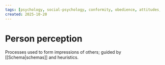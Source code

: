 ```yaml
---
tags: [psychology, social-psychology, conformity, obedience, attitudes, attribution, prejudice, aggression, prosocial]
created: 2025-10-20
---
```

# Person perception

Processes used to form impressions of others; guided by [[Schema|schemas]] and heuristics.
